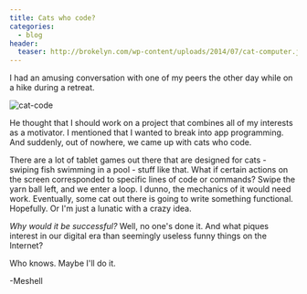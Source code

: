 ```yaml
---
title: Cats who code?
categories:
  - blog
header:
  teaser: http://brokelyn.com/wp-content/uploads/2014/07/cat-computer.jpg
---
```

I had an amusing conversation with one of my peers the other day while on a hike during a retreat. 

![cat-code](http://brokelyn.com/wp-content/uploads/2014/07/cat-computer.jpg)

He thought that I should work on a project that combines all of my interests as a motivator. I mentioned that I wanted to break into app programming. And suddenly, out of nowhere, we came up with cats who code.

There are a lot of tablet games out there that are designed for cats - swiping fish swimming in a pool - stuff like that. What if certain actions on the screen corresponded to specific lines of code or commands? Swipe the yarn ball left, and we enter a loop. I dunno, the mechanics of it would need work. Eventually, some cat out there is going to write something functional. Hopefully. Or I'm just a lunatic with a crazy idea. 

_Why would it be successful?_ Well, no one's done it. And what piques interest in our digital era than seemingly useless funny things on the Internet?

Who knows. Maybe I'll do it.

-Meshell
